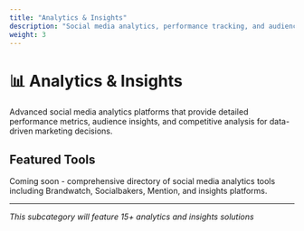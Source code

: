 ```yaml
---
title: "Analytics & Insights"
description: "Social media analytics, performance tracking, and audience insights"
weight: 3
---
```


# 📊 Analytics & Insights

Advanced social media analytics platforms that provide detailed performance metrics, audience insights, and competitive analysis for data-driven marketing decisions.

## Featured Tools

Coming soon - comprehensive directory of social media analytics tools including Brandwatch, Socialbakers, Mention, and insights platforms.

---

*This subcategory will feature 15+ analytics and insights solutions*